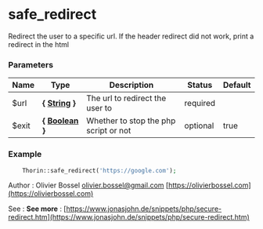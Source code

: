 # safe_redirect

Redirect the user to a specific url. If the header redirect did not work, print a redirect in the html


### Parameters
Name  |  Type  |  Description  |  Status  |  Default
------------  |  ------------  |  ------------  |  ------------  |  ------------
$url  |  **{ [String](http://php.net/manual/en/language.types.string.php) }**  |  The url to redirect the user to  |  required  |
$exit  |  **{ [Boolean](http://php.net/manual/en/language.types.boolean.php) }**  |  Whether to stop the php script or not  |  optional  |  true

### Example
```php
	Thorin::safe_redirect('https://google.com');
```
Author : Olivier Bossel [olivier.bossel@gmail.com](mailto:olivier.bossel@gmail.com) [https://olivierbossel.com](https://olivierbossel.com)

See : **See more** : [https://www.jonasjohn.de/snippets/php/secure-redirect.htm](https://www.jonasjohn.de/snippets/php/secure-redirect.htm)